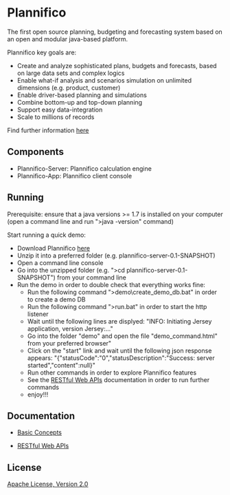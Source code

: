 Plannifico
==========

The first open source planning, budgeting and forecasting system based on an open and modular java-based platform.

Plannifico key goals are:
* Create and analyze sophisticated plans, budgets and forecasts, based on large data sets and complex logics
* Enable what-if analysis and scenarios simulation on unlimited dimensions (e.g. product, customer)
* Enable driver-based planning and simulations 
* Combine bottom-up and top-down planning
* Support easy data-integration
* Scale to millions of records

Find further information <a href="http://plannifico.github.io/" target="_blank">here</a>
 
Components
----------

* Plannifico-Server:  Plannifico calculation engine
* Plannifico-App: Plannifico client console


Running
-------

Prerequisite: ensure that a java versions >= 1.7 is installed on your computer (open a command line and run ">java -version" command)

Start running a quick demo:

* Download Plannifico <a href="https://github.com/plannifico/Plannifico/tree/master/dist">here</a>
* Unzip it into a preferred folder (e.g. plannifico-server-0.1-SNAPSHOT)
* Open a command line console
* Go into the unzipped folder (e.g. ">cd plannifico-server-0.1-SNAPSHOT") from your command line
* Run the demo in order to double check that everything works fine:
    * Run the following command ">demo\create_demo_db.bat" in order to create a demo DB
    * Run the following command ">run.bat" in order to start the http listener
    * Wait until the following lines are displyed: "INFO: Initiating Jersey application, version Jersey:..."
    * Go into the folder "demo" and open the file "demo_command.html" from your preferred browser"
    * Click on the "start" link and wait until the following json response appears: "{"statusCode":"0","statusDescription":"Success: server started","content":null}"
    * Run other commands in order to explore Plannifico features
    * See the <a href="https://github.com/plannifico/Plannifico/wiki/RESTful Web APIs">RESTful Web APIs</a> documentation in order to run further commands
    * enjoy!!!

Documentation
-------------
* <a href="https://github.com/plannifico/Plannifico/wiki/Basic-Concepts---Overall-Design">Basic Concepts</a>

* <a href="https://github.com/plannifico/Plannifico/wiki/RESTful Web APIs">RESTful Web APIs</a>

License
-------

<a href="http://www.apache.org/licenses/LICENSE-2.0.html">Apache License, Version 2.0</a>
